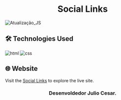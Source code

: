 # <h1 align="center">Social Links</h1>

![Atualização_JS](https://github.com/JuCanavans/social_links/assets/103950621/956a3528-6d6c-4bdb-b617-3a11b5be9b81)

## 🛠 Technologies Used
![html](https://github.com/JuCanavans/carta_de_aniversario/assets/103950621/26d205cf-94be-4681-bb60-0a2f686f62b1)
![css](https://github.com/JuCanavans/carta_de_aniversario/assets/103950621/b265c9fd-bbde-4f4d-a09d-574e184aca00)

## 🌐 Website
Visit the [Social Links](https://social-links-ebon.vercel.app/) to explore the live site.

### <p align="center">Desenvoldedor Julio Cesar.</p>
